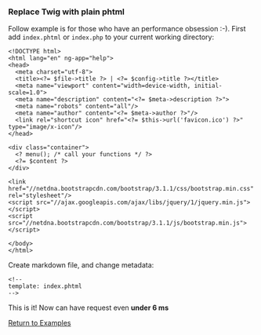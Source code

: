 <!--
title: Replace Twig with plain phtml
-->

### Replace Twig with plain phtml

Follow example is for those who have an performance obsession :-). First add `index.phtml` or `index.php` to your current working directory:

    <!DOCTYPE html>
    <html lang="en" ng-app="help">
    <head>
      <meta charset="utf-8">
      <title><?= $file->title ?> | <?= $config->title ?></title>
      <meta name="viewport" content="width=device-width, initial-scale=1.0">
      <meta name="description" content="<?= $meta->description ?>">
      <meta name="robots" content="all"/>
      <meta name="author" content="<?= $meta->author ?>"/>
      <link rel="shortcut icon" href="<?= $this->url('favicon.ico') ?>" type="image/x-icon"/>
    </head>

    <div class="container">
      <? menu(); /* call your functions */ ?>
      <?= $content ?>
    </div>

    <link href="//netdna.bootstrapcdn.com/bootstrap/3.1.1/css/bootstrap.min.css" rel="stylesheet"/>
    <script src="//ajax.googleapis.com/ajax/libs/jquery/1/jquery.min.js"></script>
    <script src="//netdna.bootstrapcdn.com/bootstrap/3.1.1/js/bootstrap.min.js"></script>

    </body>
    </html>

Create markdown file, and change metadata:

    <!--
    template: index.phtml
    -->

This is it! Now can have request even **under 6 ms**

<a href="/examples" class="btn btn-primary">Return to Examples</a>